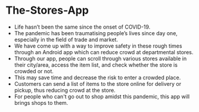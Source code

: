 # The-Stores-App

- Life hasn’t been the same since the onset of COVID-19.
- The pandemic has been traumatising people’s lives since day one, especially in the field of trade and market.
- We have come up with a way to improve safety in these rough times through an Android app which can reduce crowd at departmental stores.
- Through our app, people can scroll through various stores available in their city/area, access the item list, and check whether the store is crowded or not. 
- This may save time and decrease the risk to enter a crowded place. 
- Customers can send a list of items to the store online for delivery or pickup, thus reducing crowd at the store.
- For people who can't go out to shop amidst this pandemic, this app will brings shops to them.
